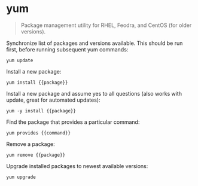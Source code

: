 yum
===

> Package management utility for RHEL, Feodra, and CentOS (for older versions).

Synchronize list of packages and versions available. This should be run first, before running subsequent yum commands:

    yum update

Install a new package:

    yum install {{package}}

Install a new package and assume yes to all questions (also works with update, great for automated updates):

    yum -y install {{package}}

Find the package that provides a particular command:

    yum provides {{command}}

Remove a package:

    yum remove {{package}}

Upgrade installed packages to newest available versions:

    yum upgrade
